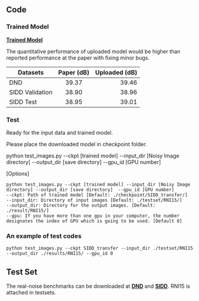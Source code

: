 ## Code
### Trained Model
[**Trained Model**](https://drive.google.com/drive/folders/1vajSO5pDaGDvTbL9caPe7uXi5TB-P-U9?usp=sharing)

The quantitative performance of uploaded model would be higher than reported performance at the paper with fixing minor bugs.

| Datasets      | Paper (dB)           | Uploaded (dB)  |
| ------------- |:-------------:| -----:|
| DND      | 39.37 | 39.46 |
| SIDD Validation      | 38.90       | 38.96  |
| SIDD Test | 38.95     | 39.01 |

### Test
Ready for the input data and trained model.

Please place the downloaded model in checkpoint folder.

python test_images.py --ckpt [trained model] --input_dir [Noisy Image directory] --output_dir [save directory]  --gpu_id [GPU number]

[Options]
```
python test_images.py --ckpt [trained model] --input_dir [Noisy Image directory] --output_dir [save directory]  --gpu_id [GPU number]
--ckpt: Path of trained model [Default: ./checkpoint/SIDD_transfer/]
--input_dir: Directory of input images [Default: ./testset/RNI15/]
--output_dir: Directory for the output images. [Default: ./result/RNI15/]
--gpu: If you have more than one gpu in your computer, the number designates the index of GPU which is going to be used. [Default 0]
```

### An example of test codes
```
python test_images.py --ckpt SIDD_transfer --input_dir ./testset/RNI15 --output_dir ./results/RNI15/ --gpu_id 0
```

## Test Set
The real-noise benchmarks can be downloaded at [**DND**](https://noise.visinf.tu-darmstadt.de/)
and [**SIDD**](https://www.eecs.yorku.ca/~kamel/sidd/benchmark.php).
RNI15 is attached in testsets.
